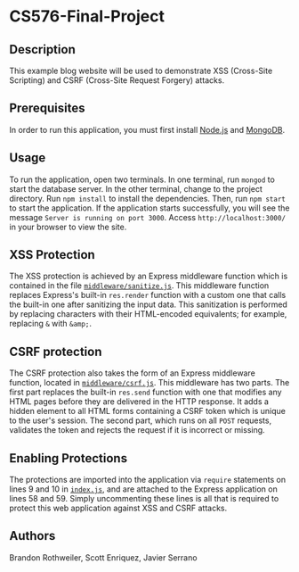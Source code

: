 # CS576-Final-Project

## Description
This example blog website will be used to demonstrate XSS (Cross-Site Scripting) and CSRF (Cross-Site Request Forgery) attacks.

## Prerequisites
In order to run this application, you must first install [Node.js](https://nodejs.org/en/) and [MongoDB](https://www.mongodb.com/).

## Usage
To run the application, open two terminals. In one terminal, run `mongod` to start the database server. In the other terminal, change to the project directory. Run `npm install` to install the dependencies. Then, run `npm start` to start the application. If the application starts successfully, you will see the message `Server is running on port 3000`. Access `http://localhost:3000/` in your browser to view the site.

## XSS Protection
The XSS protection is achieved by an Express middleware function which is contained in the file [`middleware/sanitize.js`](middleware/sanitize.js). This middleware function replaces Express's built-in `res.render` function with a custom one that calls the built-in one after sanitizing the input data. This sanitization is performed by replacing characters with their HTML-encoded equivalents; for example, replacing `&` with `&amp;`.

## CSRF protection
The CSRF protection also takes the form of an Express middleware function, located in [`middleware/csrf.js`](middleware.csrf.js). This middleware has two parts. The first part replaces the built-in `res.send` function with one that modifies any HTML pages before they are delivered in the HTTP response. It adds a hidden element to all HTML forms containing a CSRF token which is unique to the user's session. The second part, which runs on all `POST` requests, validates the token and rejects the request if it is incorrect or missing.

## Enabling Protections
The protections are imported into the application via `require` statements on lines 9 and 10 in [`index.js`](index.js), and are attached to the Express application on lines 58 and 59. Simply uncommenting these lines is all that is required to protect this web application against XSS and CSRF attacks.

## Authors
Brandon Rothweiler, Scott Enriquez, Javier Serrano